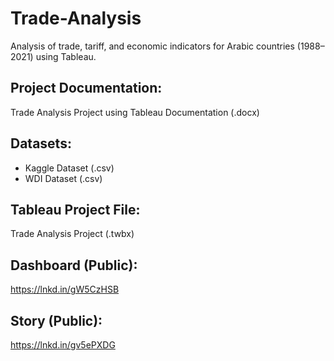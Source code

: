 # Trade-Analysis
Analysis of trade, tariff, and economic indicators for Arabic countries (1988–2021) using Tableau.

## Project Documentation: 
Trade Analysis Project using Tableau Documentation (.docx)

## Datasets: 
- Kaggle Dataset (.csv)
- WDI Dataset    (.csv)

## Tableau Project File: 
Trade Analysis Project (.twbx)

## Dashboard (Public): 
https://lnkd.in/gW5CzHSB

## Story (Public): 
https://lnkd.in/gv5ePXDG
